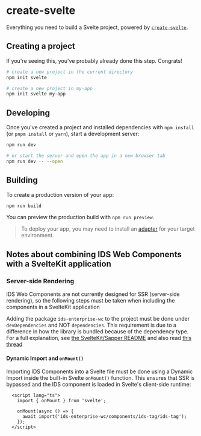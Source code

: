 # create-svelte

Everything you need to build a Svelte project, powered by [`create-svelte`](https://github.com/sveltejs/kit/tree/master/packages/create-svelte).

## Creating a project

If you're seeing this, you've probably already done this step. Congrats!

```bash
# create a new project in the current directory
npm init svelte

# create a new project in my-app
npm init svelte my-app
```

## Developing

Once you've created a project and installed dependencies with `npm install` (or `pnpm install` or `yarn`), start a development server:

```bash
npm run dev

# or start the server and open the app in a new browser tab
npm run dev -- --open
```

## Building

To create a production version of your app:

```bash
npm run build
```

You can preview the production build with `npm run preview`.

> To deploy your app, you may need to install an [adapter](https://kit.svelte.dev/docs/adapters) for your target environment.

## Notes about combining IDS Web Components with a SvelteKit application

### Server-side Rendering

IDS Web Components are not currently designed for SSR (server-side rendering), so the following steps must be taken when including the components in a SvelteKit application

Adding the package `ids-enterprise-wc` to the project must be done under `devDependencies` and NOT `dependencies`.  This requirement is due to a difference in how the library is bundled because of the dependency type.  For a full explanation, see [the SvelteKit/Sapper README](https://github.com/sveltejs/sapper-template#using-external-components) and also read [this thread](https://github.com/sveltejs/sapper/issues/774#issuecomment-663048738)

#### Dynamic Import and `onMount()`

Importing IDS Components into a Svelte file must be done using a Dynamic Import inside the built-in Svelte `onMount()` function.  This ensures that SSR is bypassed and the IDS component is loaded in Svelte's client-side runtime:

```svelte
  <script lang="ts">
    import { onMount } from 'svelte';

    onMount(async () => {
      await import('ids-enterprise-wc/components/ids-tag/ids-tag');
    });
  </script>
```